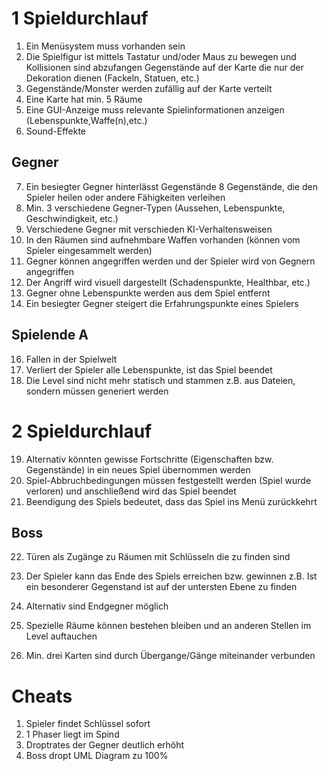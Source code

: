 
# 1 Spieldurchlauf

1. Ein Menüsystem muss vorhanden sein
2. Die Spielfigur ist mittels Tastatur und/oder Maus zu bewegen und Kollisionen sind abzufangen
Gegenstände auf der Karte die nur der Dekoration dienen (Fackeln, Statuen, etc.)
3. Gegenstände/Monster werden zufällig auf der Karte verteilt
4. Eine Karte hat min. 5 Räume
5. Eine GUI-Anzeige muss relevante Spielinformationen anzeigen (Lebenspunkte,Waffe(n),etc.)
6. Sound-Effekte

## Gegner
7. Ein besiegter Gegner hinterlässt Gegenstände
8 Gegenstände, die den Spieler heilen oder andere Fähigkeiten verleihen
9. Min. 3 verschiedene Gegner-Typen (Aussehen, Lebenspunkte, Geschwindigkeit, etc.)
10. Verschiedene Gegner mit verschieden KI-Verhaltensweisen
11. In den Räumen sind aufnehmbare Waffen vorhanden (können vom Spieler eingesammelt werden)
12. Gegner können angegriffen werden und der Spieler wird von Gegnern angegriffen
13. Der Angriff wird visuell dargestellt (Schadenspunkte, Healthbar, etc.)
14. Gegner ohne Lebenspunkte werden aus dem Spiel entfernt
15. Ein besiegter Gegner steigert die Erfahrungspunkte eines Spielers

## Spielende A
16. Fallen in der Spielwelt
17. Verliert der Spieler alle Lebenspunkte, ist das Spiel beendet
18. Die Level sind nicht mehr statisch und stammen z.B. aus Dateien, sondern müssen generiert werden

# 2 Spieldurchlauf
19. Alternativ könnten gewisse Fortschritte (Eigenschaften bzw. Gegenstände) in ein neues Spiel übernommen werden
20. Spiel-Abbruchbedingungen müssen festgestellt werden (Spiel wurde verloren) und anschließend wird das Spiel beendet
21. Beendigung des Spiels bedeutet, dass das Spiel ins Menü zurückkehrt

## Boss
22. Türen als Zugänge zu Räumen mit Schlüsseln die zu finden sind
23. Der Spieler kann das Ende des Spiels erreichen bzw. gewinnen z.B. Ist ein besonderer Gegenstand ist auf der untersten Ebene zu finden
24. Alternativ sind Endgegner möglich
25. Spezielle Räume können bestehen bleiben und an anderen Stellen im Level auftauchen

26. Min. drei Karten sind durch Übergange/Gänge miteinander verbunden


# Cheats

1. Spieler findet Schlüssel sofort
2. 1 Phaser liegt im Spind
3. Droptrates der Gegner deutlich erhöht
4. Boss dropt UML Diagram zu 100%